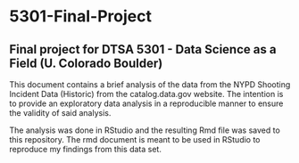 # 5301-Final-Project
## Final project for DTSA 5301 - Data Science as a Field (U. Colorado Boulder)
This document contains a brief analysis of the data from the NYPD Shooting Incident Data (Historic) from the catalog.data.gov website. 
The intention is to provide an exploratory data analysis in a reproducible manner to ensure the validity of said analysis.


The analysis was done in RStudio and the resulting Rmd file was saved to this repository.
The rmd document is meant to be used in RStudio to reproduce my findings from this data set.
